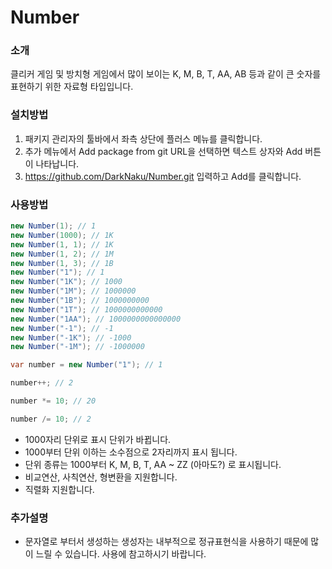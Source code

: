 # Number

### 소개
클리커 게임 및 방치형 게임에서 많이 보이는 K, M, B, T, AA, AB 등과 같이 큰 숫자를 표현하기 위한 자료형 타입입니다.

### 설치방법
1. 패키지 관리자의 툴바에서 좌측 상단에 플러스 메뉴를 클릭합니다.
2. 추가 메뉴에서 Add package from git URL을 선택하면 텍스트 상자와 Add 버튼이 나타납니다.
3. https://github.com/DarkNaku/Number.git 입력하고 Add를 클릭합니다.

### 사용방법
```csharp
new Number(1); // 1
new Number(1000); // 1K
new Number(1, 1); // 1K
new Number(1, 2); // 1M
new Number(1, 3); // 1B
new Number("1"); // 1
new Number("1K"); // 1000
new Number("1M"); // 1000000
new Number("1B"); // 1000000000
new Number("1T"); // 1000000000000
new Number("1AA"); // 1000000000000000
new Number("-1"); // -1
new Number("-1K"); // -1000
new Number("-1M"); // -1000000

var number = new Number("1"); // 1

number++; // 2

number *= 10; // 20

number /= 10; // 2
```

* 1000자리 단위로 표시 단위가 바뀝니다. 
* 1000부터 단위 이하는 소수점으로 2자리까지 표시 됩니다. 
* 단위 종류는 1000부터 K, M, B, T, AA ~ ZZ (아마도?) 로 표시됩니다.
* 비교연산, 사칙연산, 형변환을 지원합니다.
* 직렬화 지원합니다.

### 추가설명
* 문자열로 부터서 생성하는 생성자는 내부적으로 정규표현식을 사용하기 때문에 많이 느릴 수 있습니다. 사용에 참고하시기 바랍니다.